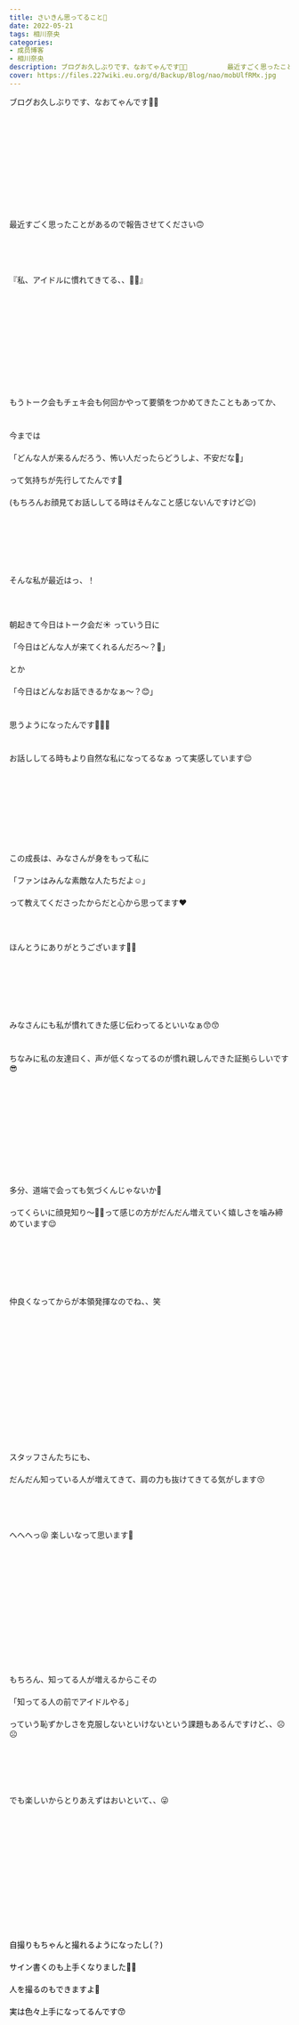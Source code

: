 ```yaml
---
title: さいきん思ってること🎀
date: 2022-05-21
tags: 相川奈央
categories: 
- 成员博客
- 相川奈央
description: ブログお久しぶりです、なおてゃんです🤲🏻          最近すごく思ったことがあるので報告させてください🙃    『私、アイドルに慣れてきてる、、🫢🫢』          もうトーク会もチェキ...
cover: https://files.227wiki.eu.org/d/Backup/Blog/nao/mobUlfRMx.jpg 
---
```

<div class="blog_detail__main">
        ブログお久しぶりです、なおてゃんです🤲🏻<div>　</div><div>　</div><div>　</div><div>　</div><div>　</div><div>　</div><div>　</div><div>　</div><div>　</div><div>　</div><div dir="auto">最近すごく思ったことがあるので報告させてください🙃</div><div>　</div><div>　</div><div>　</div><div>　</div><div dir="auto">『私、アイドルに慣れてきてる、、🫢🫢』</div><div>　</div><div>　</div><div>　</div><div>　</div><div>　</div><div>　</div><div>　</div><div>　</div><div>　</div><div>　</div><div dir="auto">もうトーク会もチェキ会も何回かやって要領をつかめてきたこともあってか、</div><div>　</div><div>　</div><div dir="auto">今までは</div><div>　</div><div dir="auto">「どんな人が来るんだろう、怖い人だったらどうしよ、不安だな🥶」</div><div>　</div><div dir="auto">って気持ちが先行してたんです🙈</div><div>　</div><div dir="auto">(もちろんお顔見てお話ししてる時はそんなこと感じないんですけど😉)</div><div>　</div><div>　</div><div>　</div><div>　</div><div>　</div><div>　</div><div dir="auto">そんな私が最近はっ、！</div><div>　</div><div>　</div><div>　</div><div dir="auto">朝起きて今日はトーク会だ☀️ っていう日に</div><div>　</div><div dir="auto">「今日はどんな人が来てくれるんだろ〜？🥰」</div><div>　</div><div dir="auto">とか</div><div>　</div><div dir="auto">「今日はどんなお話できるかなぁ〜？😊」</div><div>　</div><div>　</div><div dir="auto">思うようになったんです🤭🤭🤭</div><div>　</div><div>　</div><div dir="auto">お話ししてる時もより自然な私になってるなぁ って実感しています😌</div><div>　</div><div>　</div><div>　</div><div>　</div><div>　</div><div>　</div><div>　</div><div>　</div><div dir="auto">この成長は、みなさんが身をもって私に</div><div>　</div><div dir="auto">「ファンはみんな素敵な人たちだよ☺️」</div><div>　</div><div dir="auto">って教えてくださったからだと心から思ってます❤️</div><div>　</div><div>　</div><div>　</div><div dir="auto">ほんとうにありがとうございます🥺💕</div><div>　</div><div>　</div><div>　</div><div>　</div><div>　</div><div>　</div><div dir="auto">みなさんにも私が慣れてきた感じ伝わってるといいなぁ😙😙</div><div>　</div><div>　</div><div dir="auto">ちなみに私の友達曰く、声が低くなってるのが慣れ親しんできた証拠らしいです😎</div><div>　</div><div>　</div><div>　</div><div>　</div><div>　</div><div>　</div><div>　</div><div>　</div><div>　</div><div>　</div><div dir="auto">多分、道端で会っても気づくんじゃないか🧐</div><div>　</div><div dir="auto">ってくらいに顔見知り〜👋🏻って感じの方がだんだん増えていく嬉しさを噛み締めています😌</div><div>　</div><div>　</div><div>　</div><div>　</div><div>　</div><div>　</div><div dir="auto">仲良くなってからが本領発揮なのでね、、笑</div><div>　</div><div>　</div><div>　</div><div>　</div><div>　</div><div>　</div><div>　</div><div>　</div><div>　</div><div>　</div><div>　</div><div>　</div><div>　</div><div dir="auto">スタッフさんたちにも、</div><div>　</div><div dir="auto">だんだん知っている人が増えてきて、肩の力も抜けてきてる気がします😚</div><div>　</div><div>　</div><div>　</div><div>　</div><div dir="auto">へへへっ😝 楽しいなって思います🤭</div><div>　</div><div>　</div><div>　</div><div>　</div><div>　</div><div>　</div><div>　</div><div>　</div><div>　</div><div>　</div><div>　</div><div>　</div><div dir="auto">もちろん、知ってる人が増えるからこその</div><div>　</div><div dir="auto">「知ってる人の前でアイドルやる」</div><div>　</div><div dir="auto">っていう恥ずかしさを克服しないといけないという課題もあるんですけど、、☹️☹️</div><div>　</div><div>　</div><div>　</div><div>　</div><div>　</div><div dir="auto">でも楽しいからとりあえずはおいといて、、😜</div><div>　</div><div>　</div><div>　</div><div>　</div><div>　</div><div>　</div><div>　</div><div>　</div><div>　</div><div>　</div><div>　</div><div>　</div><div dir="auto"><div dir="auto" style="border-color:rgb(0,0,0);color:rgb(0,0,0)">自撮りもちゃんと撮れるようになったし(？)</div><div>　</div><div dir="auto" style="border-color:rgb(0,0,0);color:rgb(0,0,0)">サイン書くのも上手くなりました✌🏻</div><div>　</div><div dir="auto" style="border-color:rgb(0,0,0);color:rgb(0,0,0)">人を撮るのもできますよ🥰</div><div>　</div><div dir="auto" style="border-color:rgb(0,0,0);color:rgb(0,0,0)">実は色々上手になってるんです😙</div><div>　</div></div><div>　</div><div>　</div><div>　</div><div>　</div><div>　</div><div>　</div><div>　</div><div>　</div><div>　</div><div>　</div><div>　</div><div>　</div><div>　</div><div>　</div><div>　</div><div dir="auto">まだまだまだまだやったことないことたくさんあるし、</div><div>　</div><div dir="auto">みなさんの声に応えられないこともあるし、</div><div>　</div><div dir="auto">不安なことはたくさんあるけど！</div><div>　</div><div>　</div><div>　</div><div>　</div><div>　</div><div>　</div><div dir="auto">オーディションに申し込んだあの日の私よりは成長できてるのではないか😶</div><div>　</div><div dir="auto">と思った今日この頃です🤲🏻</div><div>　</div><div>　</div><div>　</div><div>　</div><div>　</div><div>　</div><div>　</div><div>　</div><div>　</div><div>　</div><div>　</div><div>　</div><div>　</div><div>　</div><div>　</div><div>　</div><div>　</div><div>　</div><div dir="auto">もっとみんなに私を知ってもらいたいなぁ🎀</div><div>　</div><div>　</div><div dir="auto"><div><img src="https://files.227wiki.eu.org/d/Backup/Blog/nao/mobUlfRMx.jpg" style="max-width: 100%;"/></div><br/></div><div>　</div><div>　</div><div>　</div><div dir="auto">ばいばいっ👋🏻</div>
<!--twitter-->

<!--//twitter-->
</div>